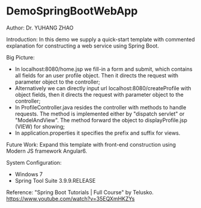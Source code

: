 # DemoSpringBootWebApp

Author: Dr. YUHANG ZHAO

Introduction: 
In this demo we supply a quick-start template with commented explanation for constructing a web service using Spring Boot.

Big Picture:
- In localhost:8080/home.jsp we fill-in a form and submit, 
  which contains all fields for an user profile object. Then it directs the request with parameter object to the controller;
- Alternatively we can directly input url localhost:8080/createProfile with object fields, 
  then it directs the request with parameter object to the controller;
- In ProfileController.java resides the controller with methods to handle requests.
  The method is implemented either by "dispatch servlet" or "ModelAndView".
  The method forward the object to displayProfile.jsp (VIEW) for showing;
- In application.properties it specifies the prefix and suffix for views.

Future Work: Expand this template with front-end construction using Modern JS framework Angular6.

System Configuration:
- Windows 7
- Spring Tool Suite 3.9.9.RELEASE

Reference: "Spring Boot Tutorials | Full Course" by Telusko. https://www.youtube.com/watch?v=35EQXmHKZYs
